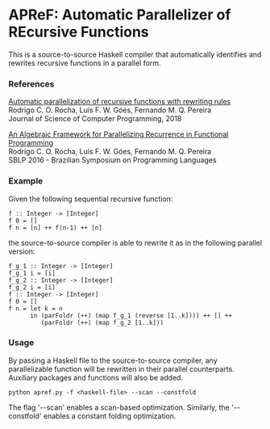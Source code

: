 # APReF: Automatic Parallelizer of REcursive Functions

This is a source-to-source Haskell compiler that automatically identifies and rewrites recursive functions in a parallel form.

### References

[Automatic parallelization of recursive functions with rewriting rules](https://doi.org/10.1016/j.scico.2018.01.004)  
Rodrigo C. O. Rocha, Luís F. W. Góes, Fernando M. Q. Pereira  
Journal of Science of Computer Programming, 2018

[An Algebraic Framework for Parallelizing Recurrence in Functional Programming](http://dx.doi.org/10.1007/978-3-319-45279-1_10)  
Rodrigo C. O. Rocha, Luís F. W. Góes, Fernando M. Q. Pereira  
SBLP 2016 - Brazilian Symposium on Programming Languages


### Example

Given the following sequential recursive function:
```
f :: Integer -> [Integer]
f 0 = []
f n = [n] ++ f(n-1) ++ [n]
```
the source-to-source compiler is able to rewrite it as in the following parallel version:
```
f_g_1 :: Integer -> [Integer]
f_g_1 i = [i]
f_g_2 :: Integer -> [Integer]
f_g_2 i = [i]
f :: Integer -> [Integer]
f 0 = []
f n = let k = n
      in (parFoldr (++) (map f_g_1 (reverse [1..k]))) ++ [] ++
         (parFoldr (++) (map f_g_2 [1..k]))
```

### Usage

By passing a Haskell file to the source-to-source compiler,
any parallelizable function will be rewritten in their parallel counterparts.
Auxiliary packages and functions will also be added.

```
python apref.py -f <haskell-file> --scan --constfold
```

The flag '--scan' enables a scan-based optimization.
Similarly, the '--constfold' enables a constant folding optimization.

